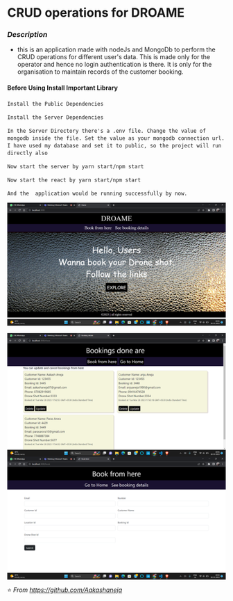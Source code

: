 # CRUD operations for DROAME


### *Description*
* this is an application made with nodeJs and MongoDb to perform the CRUD operations for different user's data. This is made only for the operator and hence no login authentication is there. It is only for the organisation to maintain records of the customer booking.


#### Before Using Install Important Library 

`Install the Public Dependencies`

`Install the Server Dependencies`

`In the Server Directory there's a .env file. Change the value of mongodb inside the file. Set the value as your mongodb connection url. I have used my database and set it to public, so the project will run directly also`

`Now start the server by yarn start/npm start`

`Now start the react by yarn start/npm start`

`And the  application would be running successfully by now.`




![](https://github.com/Aakashaneja/droame-project/blob/main/images/Screenshot%20(279).png)


<img src ="https://github.com/Aakashaneja/droame-project/blob/main/images/Screenshot%20(280).png" align="center">

<img src ="https://github.com/Aakashaneja/droame-project/blob/main/images/Screenshot%20(281).png" align="center">

⭐️ *From https://github.com/Aakashaneja* <br>
